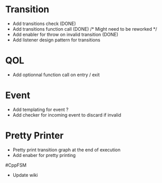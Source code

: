 # Transition
* Add transitions check (DONE)
* Add transitions function call (DONE) /* Might need to be reworked */
* Add enabler for throw on invalid transition (DONE)
* Add listener design pattern for transitions

# QOL
* Add optionnal function call on entry / exit

# Event
* Add templating for event ?
* Add checker for incoming event to discard if invalid

# Pretty Printer
* Pretty print transition graph at the end of execution
* Add enaber for pretty printing

#CppFSM
* Update wiki
